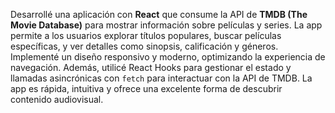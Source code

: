 Desarrollé una aplicación con **React** que consume la API de **TMDB (The Movie Database)** para mostrar información sobre películas y series. 
La app permite a los usuarios explorar títulos populares, buscar películas específicas, y ver detalles como sinopsis, calificación y géneros. 
Implementé un diseño responsivo y moderno, optimizando la experiencia de navegación. Además, utilicé React Hooks para gestionar el estado y llamadas asincrónicas con `fetch` para interactuar con la API de TMDB. 
La app es rápida, intuitiva y ofrece una excelente forma de descubrir contenido audiovisual.

